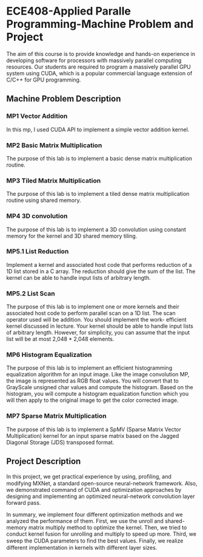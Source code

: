 # ECE408-Applied Paralle Programming-Machine Problem and Project

The aim of this course is to provide knowledge and hands-on experience in developing software for processors with massively parallel computing resources. Our students are required to program a massively parallel GPU system using CUDA, which is a popular commercial language extension of C/C++ for GPU programming. 

## Machine Problem Description 
### MP1 Vector Addition 
In this mp, I used CUDA API to implement a simple vector addition kernel. 

### MP2 Basic Matrix Multiplication 
The purpose of this lab is to implement a basic dense matrix multiplication routine.

### MP3 Tiled Matrix Multiplication
The purpose of this lab is to implement a tiled dense matrix multiplication routine using shared memory.

### MP4 3D convolution
The purpose of this lab is to implement a 3D convolution using constant memory for the kernel and 3D shared memory tiling.

### MP5.1 List Reduction 
Implement a kernel and associated host code that performs reduction of a 1D list stored in a C array. The reduction should give the sum of the list. The kernel can be able to handle input lists of arbitrary length.

### MP5.2 List Scan
The purpose of this lab is to implement one or more kernels and their associated host code to perform parallel scan on a 1D list. The scan operator used will be addition. You should implement the work- efficient kernel discussed in lecture. Your kernel should be able to handle input lists of arbitrary length. However, for simplicity, you can assume that the input list will be at most 2,048 * 2,048 elements.

### MP6 Histogram Equalization 
The purpose of this lab is to implement an efficient histogramming equalization algorithm for an input image. Like the image convolution MP, the image is represented as RGB float values. You will convert that to GrayScale unsigned char values and compute the histogram. Based on the histogram, you will compute a histogram equalization function which you will then apply to the original image to get the color corrected image.

### MP7 Sparse Matrix Multiplication 
The purpose of this lab is to implement a SpMV (Sparse Matrix Vector Multiplication) kernel for an input sparse matrix based on the Jagged Diagonal Storage (JDS) transposed format.

## Project Description 
In this project, we get practical experience by using, proﬁling, and modifying MXNet, a standard open-source neural-network framework. Also, we demonstrated command of CUDA and optimization approaches by designing and implementing an optimized neural-network convolution layer forward pass.

In summary, we implement four different optimization methods and we analyzed the performance of them. First, we use the unroll and shared-memory matrix multiply method to optimize the kernel. Then, we tried to conduct kernel fusion for unrolling and multiply to speed up more. Third, we sweep the CUDA parameters to ﬁnd the best values. Finally, we realize different implementation in kernels with different layer sizes.

